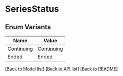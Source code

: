 # SeriesStatus

## Enum Variants

| Name | Value |
|---- | -----|
| Continuing | Continuing |
| Ended | Ended |


[[Back to Model list]](../README.md#documentation-for-models) [[Back to API list]](../README.md#documentation-for-api-endpoints) [[Back to README]](../README.md)


